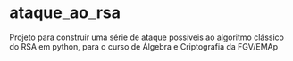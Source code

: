 # ataque_ao_rsa
Projeto para construir uma série de ataque possíveis ao algoritmo clássico do RSA em python, para o curso de Álgebra e Criptografia da FGV/EMAp
